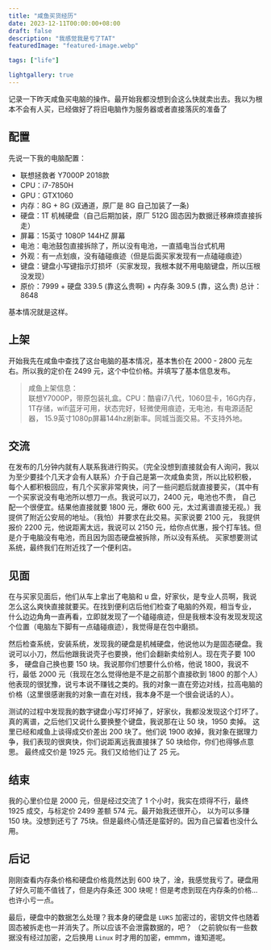 ```yaml
---
title: "咸鱼买货经历"
date: 2023-12-11T00:00:00+08:00
draft: false
description: "我感觉我是亏了TAT"
featuredImage: "featured-image.webp"

tags: ["life"]

lightgallery: true
---
```


<!--more-->

记录一下昨天咸鱼买电脑的操作。最开始我都没想到会这么快就卖出去。我以为根本不会有人买，已经做好了将旧电脑作为服务器或者直接落灰的准备了

## 配置
先说一下我的电脑配置：
- 联想拯救者 Y7000P 2018款
- CPU：i7-7850H
- GPU：GTX1060
- 内存：8G + 8G (双通道，原厂是 8G 自己加装了一条)
- 硬盘：1T 机械硬盘（自己后期加装，原厂 512G 固态因为数据迁移麻烦直接拆走）
- 屏幕：15英寸 1080P 144HZ 屏幕
- 电池：电池鼓包直接拆除了，所以没有电池，一直插电当台式机用
- 外观：有一点划痕，没有磕碰痕迹（但是后面买家发现有一点磕碰痕迹）
- 键盘：键盘小写键指示灯损坏（买家发现，我根本就不用电脑键盘，所以压根没发现）
- 原价：7999 + 硬盘 339.5 (靠这么贵啊) + 内存条 309.5 (靠，这么贵) 总计：8648

基本情况就是这样。

## 上架
开始我先在咸鱼中查找了这台电脑的基本情况，基本售价在 2000 - 2800 元左右。所以我的定价在 2499 元，这个中位价格。并填写了基本信息发布。

> 咸鱼上架信息：  
联想Y7000P，带原包装礼盒。CPU：酷睿i7八代，1060显卡，16G内存，1T存储，wifi蓝牙可用，状态完好，轻微使用痕迹，无电池，有电源适配器，
> 15.9英寸1080p屏幕144hz刷新率。同城当面交易。不支持外地。

## 交流
在发布的几分钟内就有人联系我进行购买。（完全没想到直接就会有人询问，我以为至少要挂个几天才会有人联系）介于自己是第一次咸鱼卖货，所以比较积极，
每个人都积极回应，有几个买家非常爽快，问了一些问题后就直接要买，（其中有一个买家说没有电池所以想刀一点。我说可以刀，2400 元，电池也不贵，
自己配一个很便宜。结果他直接就要 1800 元，爆砍 600 元，太过离谱直接无视。）我提供了附近公安局的地址。（我怕）并要求在此交易。买家说要 2100 元，
我提供报价 2200 元，他说距离太远，我说可以 2150 元，给你点优惠，报个打车钱。但是介于电脑没有电池，而且因为固态硬盘被拆除，所以没有系统。
买家想要测试系统，最终我们在附近找了一个便利店。

## 见面
在与买家见面后，他们从车上拿出了电脑和 u 盘，好家伙，是专业人员啊，我说怎么这么爽快直接就要买。在找到便利店后他们检查了电脑的外观，相当专业，
什么边边角角一直再看，立即就发现了一个磕碰痕迹，但是我根本没有发现发现这个位置（电脑左下脚有一点磕碰痕迹），我觉得是在包中磨损。

然后检查系统，安装系统，发现我的硬盘是机械硬盘，他说他以为是固态硬盘。我说可以小刀，然后他跟我说壳子也要换，他们会翻新卖给别人。现在壳子要 100 多，
硬盘自己换也要 150 块。我说那你们想要什么价格，他说 1800，我说不行，最低 2000 元（我现在怎么觉得他是不是之前那个直接砍到 1800 的那个人）
他表现的很犹豫，说亏本说不赚钱之类的。我的对象一直在旁边对线，拉高电脑的价格（这里很感谢我的对象一直在对线，我本身不是一个很会说话的人）。

测试的过程中发现我的数字键盘小写灯坏掉了，好家伙，我都没发现这个灯坏了。真的离谱，之后他们又说什么要换整个键盘，我说那在让 50 块，1950 卖掉。
这里已经和咸鱼上谈得成交价差出 200 块了。他们说 1900 收掉，我对象在据理力争，我们表现的很爽快，你们说距离远我直接抹了 50 块给你，你们也得够点意思。
最终成交价是 1925 元。我们又给他们让了 25 元。

## 结束
我的心里价位是 2000 元，但是经过交流了 1 个小时，我实在烦得不行，最终 1925 成交，与标定价 2499 差额 574 元。最开始我还很开心，
以为可以多赚 150 块。没想到还亏了 75块。但是最终心情还是蛮好的。因为自己留着也没什么用。

## 后记
刚刚查看内存条价格和硬盘价格竟然达到 600 块了，淦，我感觉我亏了。硬盘用了好久可能不值钱了，但是内存条还 300 块呢！但是考虑到现在内存条的价格... 
也许小亏一点。

最后，硬盘中的数据怎么处理？我本身的硬盘是 `LUKS` 加密过的，密钥文件也随着固态被拆走也一并消失了。所以应该不会泄露数据的，吧？
（之前貌似有一些数据没有经过加密，之后换用 `Linux` 时才用的加密，emmm，谁知道呢。[]()